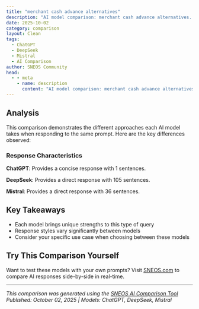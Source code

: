 ```yaml
---
title: "merchant cash advance alternatives"
description: "AI model comparison: merchant cash advance alternatives..."
date: 2025-10-02
category: comparison
layout: Clean
tags:
  - ChatGPT
  - DeepSeek
  - Mistral
  - AI Comparison
author: SNEOS Community
head:
  - - meta
    - name: description
      content: "AI model comparison: merchant cash advance alternatives..."
---
```


<ChatComparison
  title="merchant cash advance alternatives"
  prompt="merchant cash advance alternatives"
  :responses='{"ChatGPT": "If you&#x27;re looking for alternatives to merchant cash advances (MCAs), there are several options available that may be more affordable or suitable depending on your business needs. Here are some common alternatives:\n\n1. **Traditional Bank Loans**: These typically offer lower interest rates and longer repayment terms but may be harder to qualify for due to strict lending criteria.\n\n2. **SBA Loans**: The U.S. Small Business Administration (SBA) offers various loan programs that are partially guaranteed by the government, which can provide better terms and lower rates than private loans.\n\n3. **Business Lines of Credit**: This gives you access to a set amount of capital that you can draw from as needed, allowing for flexibility in borrowing and repayment.\n\n4. **Term Loans**: These are fixed loans with a set repayment schedule and term, offering a lump sum that you pay back over time.\n\n5. **Equipment Financing**: If you need funds to purchase equipment, this type of financing allows you to secure a loan specifically for that purpose, often using the equipment itself as collateral.\n\n6. **Invoice Financing**: If you have outstanding invoices, you can access a portion of those funds upfront through factoring or invoice discounting, providing immediate cash flow.\n\n7. **Crowdfunding**: Platforms like Kickstarter or Indiegogo allow you to raise small amounts of money from many people in exchange for products, services, or equity.\n\n8. **Peer-to-Peer Lending**: Online platforms connect borrowers with individual investors who are willing to lend money, often at competitive rates.\n\n9. **Personal Loans**: If you have good credit and can manage risk, a personal loan might be an option to fund your business needs.\n\n10. **Credit Cards**: Business credit cards can provide immediate access to funds for purchases, with varying interest rates and rewards systems. \n\n11. **Community Development Financial Institutions (CDFIs)**: These organizations often provide loans to small businesses in underserved areas, with more flexible terms compared to traditional banks.\n\nBefore choosing an alternative, it’s important to carefully consider the terms, costs, and conditions of each option to determine which aligns best with your business needs and financial situation.", "DeepSeek": "Of course. A Merchant Cash Advance (MCA) is often a fast but expensive solution. The high factor rates and daily/weekly repayments can create a cash flow trap.\n\nHere is a comprehensive guide to MCA alternatives, categorized from best to more situational options.\n\n### **Top-Tier Alternatives (Best Rates \u0026 Terms)**\n\nThese should be your first stop. They offer lower costs and more stability.\n\n#### 1. **Term Loans (Bank or Credit Union)**\n* **What it is:** A traditional loan with a fixed repayment schedule (monthly) and a fixed interest rate.\n* **Best for:** Established businesses with good credit and a solid financial history.\n* **Pros:**\n * **Lowest interest rates** available.\n * Predictable monthly payments aid in budgeting.\n * Builds your business credit.\n* **Cons:**\n * Stringent application process (requires strong credit, tax returns, financial statements).\n * Can be slow to fund (several days to weeks).\n\n#### 2. **SBA Loans**\n* **What it is:** Loans partially guaranteed by the U.S. Small Business Administration, offered through banks and lenders. The most common are SBA 7(a) loans.\n* **Best for:** Businesses that may not qualify for a traditional bank loan but have a strong business plan.\n* **Pros:**\n * Very competitive interest rates and long repayment terms (5-25 years).\n * Lower down payments.\n * The government guarantee makes lenders more willing to lend.\n* **Cons:**\n * Extensive paperwork and a slow funding process (can take 30-90 days).\n * Strict eligibility requirements.\n\n#### 3. **Business Line of Credit**\n* **What it is:** A revolving credit limit that you can draw from as needed, similar to a business credit card. You only pay interest on the amount you use.\n* **Best for:** Managing cash flow gaps, covering unexpected expenses, and financing short-term projects.\n* **Pros:**\n * Extremely flexible\u2014use it when you need it.\n * Helps build a financial safety net.\n * Once established, it\u0027s there for future needs.\n* **Cons:**\n * May have annual fees or maintenance fees.\n * Interest rates are typically higher than term loans but lower than MCAs.\n\n---\n\n### **Strong Contenders (Good Balance of Speed and Cost)**\n\nThese options are faster than traditional banks but more expensive.\n\n#### 4. **Online Term Loans \u0026 Lines of Credit**\n* **What it is:** Lenders like **Funding Circle**, **OnDeck**, and **BlueVine** offer faster, more accessible online applications.\n* **Best for:** Businesses that need funding faster than a bank can provide (often within a few days) and have decent credit (600\u002B).\n* **Pros:**\n * Faster application and funding than banks.\n * More flexible eligibility requirements than traditional banks.\n* **Cons:**\n * Higher interest rates than banks/SBA loans.\n * Can have origination fees.\n\n#### 5. **Invoice Financing (Accounts Receivable Financing)**\n* **What it is:** You get an advance on your outstanding invoices. The lender provides a percentage (e.g., 85%) of the invoice value upfront, and the remainder (minus fees) when your customer pays.\n* **Best for:** B2B businesses with slow-paying clients or those that need to bridge cash flow gaps.\n* **Pros:**\n * The funding is directly tied to your sales, so it grows with your business.\n * Fast access to cash.\n* **Cons:**\n * Fees can add up, though often cheaper than an MCA.\n * Your customers may be aware you are using a financing service (depending on the type).\n\n#### 6. **Equipment Financing**\n* **What it is:** A loan specifically for purchasing business equipment. The equipment itself serves as collateral.\n* **Best for:** Any business that needs to buy vehicles, machinery, technology, or other essential equipment.\n* **Pros:**\n * Easier to qualify for because the loan is secured.\n * Competitive rates and fixed payments.\n * Preserves your other cash and credit lines.\n* **Cons:**\n * The equipment can be repossessed if you default.\n\n---\n\n### **Creative \u0026 Niche Alternatives**\n\nThese don\u0027t involve taking on debt in the traditional sense.\n\n#### 7. **Business Credit Cards**\n* **What it is:** A revolving line of credit for business expenses.\n* **Best for:** Everyday smaller expenses, managing cash flow, and earning rewards.\n* **Pros:**\n * Can offer 0% introductory APR periods, making short-term financing essentially free.\n * Builds business credit and offers rewards (cash back, travel points).\n* **Cons:**\n * High interest rates after the intro period.\n * Easy to accumulate unsustainable debt.\n\n#### 8. **Revenue-Based Financing (RBF)**\n* **What it is:** Similar to an MCA but generally more founder-friendly. You receive a lump sum in exchange for a percentage of future revenue until a pre-determined cap is reached.\n* **Best for:** SaaS, e-commerce, and other businesses with strong, predictable monthly revenues.\n* **Pros:**\n * Payments fluctuate with your revenue\u2014slower months mean lower payments.\n * No personal collateral or equity given up.\n * Clear total repayment cap (unlike MCAs which can be ambiguous).\n* **Cons:**\n * More expensive than traditional debt.\n * Not as widely available as other options.\n\n#### 9. **Crowdfunding (Rewards or Equity)**\n* **What it is:** Raising small amounts of money from a large number of people, typically via online platforms (Kickstarter, Indiegogo, or equity-based platforms like Wefunder).\n* **Best for:** Consumer products, creative projects, or businesses with a compelling story and community.\n* **Pros:**\n * Validates your product idea and builds a customer base.\n * No debt or interest (for rewards-based).\n* **Cons:**\n * Requires significant marketing effort.\n * For equity crowdfunding, you give up a small piece of ownership.\n\n---\n\n### **How to Choose the Right Alternative**\n\nAsk yourself these questions:\n\n1. **How fast do I need the money?**\n * **Within 24 hours:** Online lender, RBF, or Invoice Financing.\n * **Within a week:** Business line of credit, online term loan.\n * **Can wait a month\u002B:** SBA Loan, traditional bank loan.\n\n2. **What is the true total cost?**\n * Always calculate the **APR (Annual Percentage Rate)**. This is the most accurate way to compare the cost of an MCA (which uses a factor rate) to other loans. The APR of an MCA can often be 50-200% or more.\n\n3. **How healthy is my cash flow?**\n * If you need flexible payments that align with your revenue, a **Line of Credit** or **Revenue-Based Financing** is better than a fixed-term loan.\n\n4. **What am I using the funds for?**\n * **Equipment:** Equipment Financing.\n * **Covering slow-paying invoices:** Invoice Financing.\n * **General working capital:** Term loan or Line of Credit.\n\n**Bottom Line:** Avoid the MCA cycle if at all possible. The alternatives listed above, while sometimes requiring more effort to secure, will put your business on a much healthier financial path. Start by exploring an SBA loan or a line of credit from your local bank or credit union.", "Mistral": "Merchant Cash Advances (MCAs) are a form of financing where a business receives a lump sum in exchange for a percentage of future credit card sales. While MCAs can be useful for businesses needing quick cash, they often come with high fees and can be expensive. Here are some alternatives to consider:\n\n1. **Small Business Loans**:\n - **Traditional Bank Loans**: Offered by banks, these loans typically have lower interest rates but may require collateral and have stricter eligibility criteria.\n - **SBA Loans**: Guaranteed by the U.S. Small Business Administration, these loans offer favorable terms and lower interest rates but can take longer to process.\n\n2. **Business Lines of Credit**:\n - Provides flexible access to funds up to a certain limit. You only pay interest on the amount you borrow.\n\n3. **Invoice Factoring**:\n - Sell your outstanding invoices to a factoring company for immediate cash. This can be useful for businesses with slow-paying customers.\n\n4. **Equipment Financing**:\n - Specifically for purchasing equipment, this type of financing uses the equipment itself as collateral.\n\n5. **Crowdfunding**:\n - Platforms like Kickstarter, Indiegogo, or GoFundMe allow businesses to raise funds from a large number of people, often in exchange for rewards or equity.\n\n6. **Peer-to-Peer Lending**:\n - Platforms like LendingClub or Prosper connect borrowers directly with investors, often offering competitive rates.\n\n7. **Venture Capital**:\n - For startups and high-growth businesses, venture capitalists provide funding in exchange for equity in the company.\n\n8. **Angel Investors**:\n - Similar to venture capital, angel investors provide funding in exchange for equity, often at an earlier stage of the business.\n\n9. **Grants**:\n - Government and private grants can provide funding without the need for repayment, though they often come with specific eligibility criteria and requirements.\n\n10. **Credit Cards**:\n - Business credit cards can offer a quick source of funding, though they typically have higher interest rates.\n\n11. **Microloans**:\n - Small loans, often provided by non-profit organizations, designed to help small businesses and startups.\n\n12. **Revenue-Based Financing**:\n - Similar to MCAs, but the repayment is based on a percentage of overall revenue rather than just credit card sales.\n\n13. **Friends and Family**:\n - Borrowing from friends and family can be a quick and flexible option, though it comes with its own set of risks and considerations.\n\n14. **Personal Loans**:\n - If you have good personal credit, you might consider a personal loan to fund your business.\n\nEach of these alternatives has its own set of advantages and disadvantages, so it\u0027s important to carefully consider your business\u0027s needs and financial situation before making a decision."}' 
  published-date="12:02"
/>

## Analysis

This comparison demonstrates the different approaches each AI model takes when responding to the same prompt. Here are the key differences observed:

### Response Characteristics

**ChatGPT**: Provides a concise response with 1 sentences. 

**DeepSeek**: Provides a direct response with 105 sentences. 

**Mistral**: Provides a direct response with 36 sentences. 

## Key Takeaways

- Each model brings unique strengths to this type of query
- Response styles vary significantly between models
- Consider your specific use case when choosing between these models

## Try This Comparison Yourself

Want to test these models with your own prompts? Visit [SNEOS.com](https://sneos.com) to compare AI responses side-by-side in real-time.

---

*This comparison was generated using the [SNEOS AI Comparison Tool](https://sneos.com)*
*Published: October 02, 2025 | Models: ChatGPT, DeepSeek, Mistral*
